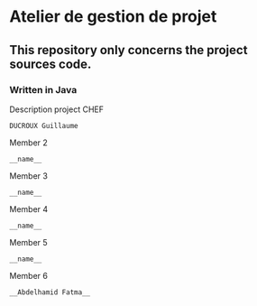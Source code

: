 # Atelier de gestion de projet
## This repository only concerns the project sources code.
### Written in Java

Description project
CHEF
```
DUCROUX Guillaume
```
Member 2
```
__name__
```
Member 3
```
__name__
```
Member 4
```
__name__
```
Member 5
```
__name__
```
Member 6
```
__Abdelhamid Fatma__
```

